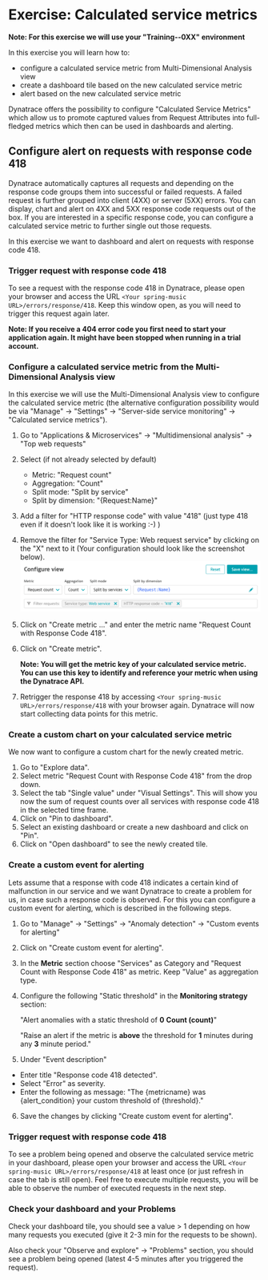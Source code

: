 # Exercise: Calculated service metrics

**Note: For this exercise we will use your "Training-<Month>-0XX" environment**

In this exercise you will learn how to:
- configure a calculated service metric from Multi-Dimensional Analysis view
- create a dashboard tile based on the new calculated service metric
- alert based on the new calculated service metric

Dynatrace offers the possibility to configure "Calculated Service Metrics" which allow us to promote captured values from Request Attributes into full-fledged metrics which then can be used in dashboards and alerting.

## Configure alert on requests with response code 418

Dynatrace automatically captures all requests and depending on the response code groups them into successful or failed requests. 
A failed request is further grouped into client (4XX) or server (5XX) errors.
You can display, chart and alert on 4XX and 5XX response code requests out of the box. 
If you are interested in a specific response code, you can configure a calculated service metric to further single out those requests.

In this exercise we want to dashboard and alert on requests with response code 418.

### Trigger request with response code 418

To see a request with the response code 418 in Dynatrace, please open your browser and access the URL `<Your spring-music URL>/errors/response/418`. Keep this window open, as you will need to trigger this request again later.

__Note: If you receive a 404 error code you first need to start your application again. It might have been stopped when running in a trial account.__

### Configure a calculated service metric from the Multi-Dimensional Analysis view

In this exercise we will use the Multi-Dimensional Analysis view to configure the calculated service metric (the alternative configuration possibility would be via "Manage" -> "Settings" -> "Server-side service monitoring" -> "Calculated service metrics").
    
   1. Go to "Applications & Microservices" -> "Multidimensional analysis" -> "Top web requests"
   2. Select (if not already selected by default)
       - Metric: "Request count"
       - Aggregation: "Count"
       - Split mode: "Split by service"
       - Split by dimension: "{Request:Name}"
   3. Add a filter for "HTTP response code" with value "418" (just type 418 even if it doesn't look like it is working :-) )
   4. Remove the filter for "Service Type: Web request service" by clicking on the "X" next to it (Your configuration should look like the screenshot below). ![](../screenshots/calc_service_metric_config.png)

   5. Click on "Create metric ..." and enter the metric name "Request Count with Response Code 418".
   6. Click on "Create metric".
   
      __Note: You will get the metric key of your calculated service metric. You can use this key to identify and reference your metric when using the Dynatrace API.__
   
   7. Retrigger the response 418 by accessing `<Your spring-music URL>/errors/response/418` with your browser again. Dynatrace will now start collecting data points for this metric.

### Create a custom chart on your calculated service metric

We now want to configure a custom chart for the newly created metric.

1. Go to "Explore data".
2. Select metric "Request Count with Response Code 418" from the drop down.
3. Select the tab "Single value" under "Visual Settings". This will show you now the sum of request counts over all services with response code 418 in the selected time frame.
4. Click on "Pin to dashboard".
5. Select an existing dashboard or create a new dashboard and click on "Pin".
6. Click on "Open dashboard" to see the newly created tile.

### Create a custom event for alerting 

Lets assume that a response with code 418 indicates a certain kind of malfunction in our service and we want Dynatrace to create a problem for us, in case such a response code is observed.
For this you can configure a custom event for alerting, which is described in the following steps.

1. Go to "Manage" -> "Settings" -> "Anomaly detection" -> "Custom events for alerting"
2. Click on "Create custom event for alerting".
3. In the **Metric** section choose "Services" as Category and "Request Count with Response Code 418" as metric. Keep "Value" as aggregation type.

4. Configure the following "Static threshold" in the **Monitoring strategy** section:
   
   "Alert anomalies with a static threshold of **0** **Count (count)**"
   
   "Raise an alert if the metric is **above** the threshold for **1** minutes during any **3** minute period."
   
5. Under "Event description" 
  - Enter title "Response code 418 detected".
  - Select "Error" as severity.
  - Enter the following as message: "The {metricname} was {alert_condition} your custom threshold of {threshold}."
6. Save the changes by clicking "Create custom event for alerting".

### Trigger request with response code 418

To see a problem being opened and observe the calculated service metric in your dashboard, please open your browser and access the URL `<Your spring-music URL>/errors/response/418` at least once (or just refresh in case the tab is still open). Feel free to execute multiple requests, you will be able to observe the number of executed requests in the next step. 

### Check your dashboard and your Problems

Check your dashboard tile, you should see a value > 1 depending on how many requests you executed (give it 2-3 min for the requests to be shown).

Also check your "Observe and explore" -> "Problems" section, you should see a problem being opened (latest 4-5 minutes after you triggered the request).
